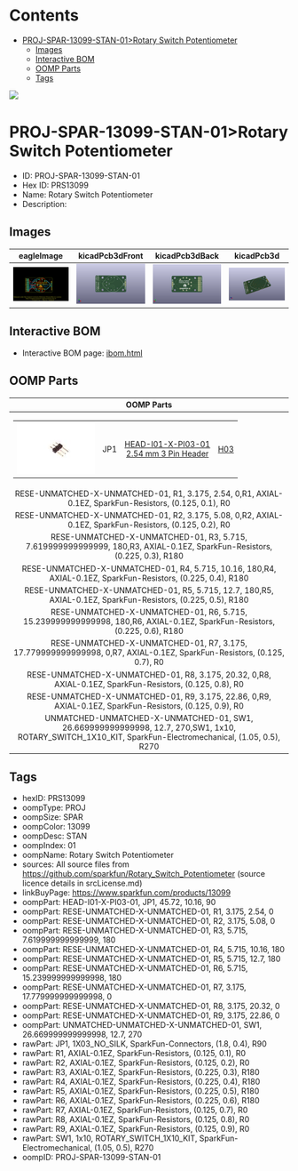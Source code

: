 



Contents
========

* [PROJ-SPAR-13099-STAN-01>Rotary Switch Potentiometer](#proj-spar-13099-stan-01rotary-switch-potentiometer)
	* [Images](#images)
	* [Interactive BOM](#interactive-bom)
	* [OOMP Parts](#oomp-parts)
	* [Tags](#tags)
  
![][im]
# PROJ-SPAR-13099-STAN-01>Rotary Switch Potentiometer

- ID: PROJ-SPAR-13099-STAN-01
- Hex ID: PRS13099
- Name: Rotary Switch Potentiometer
- Description: 

## Images
  
  

|eagleImage|kicadPcb3dFront|kicadPcb3dBack|kicadPcb3d|
| :---: | :---: | :---: | :---: |
|[![eagleImage](eagleImage_140.png)](eagleImage_600.png)|[![kicadPcb3dFront](kicadPcb3dFront_140.png)](kicadPcb3dFront_600.png)|[![kicadPcb3dBack](kicadPcb3dBack_140.png)](kicadPcb3dBack_600.png)|[![kicadPcb3d](kicadPcb3d_140.png)](kicadPcb3d_600.png)|

## Interactive BOM

- Interactive BOM page: [ibom.html](kicad/bom/ibom.html)

## OOMP Parts
  

|OOMP Parts|
| :---: |
|<table><tr><td>![HEAD-I01-X-PI03-01](https://raw.githubusercontent.com/oomlout/oomlout_OOMP_parts/main/HEAD-I01-X-PI03-01/image_140.jpg)</td><td> JP1</td><td>[HEAD-I01-X-PI03-01<br>2.54 mm 3 Pin Header](https://github.com/oomlout/oomlout_OOMP_parts/tree/main/HEAD-I01-X-PI03-01/)</td><td>[H03](https://github.com/oomlout/oomlout_OOMP_parts/tree/main/HEAD-I01-X-PI03-01/)</td></tr></table>|
|RESE-UNMATCHED-X-UNMATCHED-01, R1, 3.175, 2.54, 0,R1, AXIAL-0.1EZ, SparkFun-Resistors, (0.125, 0.1), R0|
|RESE-UNMATCHED-X-UNMATCHED-01, R2, 3.175, 5.08, 0,R2, AXIAL-0.1EZ, SparkFun-Resistors, (0.125, 0.2), R0|
|RESE-UNMATCHED-X-UNMATCHED-01, R3, 5.715, 7.619999999999999, 180,R3, AXIAL-0.1EZ, SparkFun-Resistors, (0.225, 0.3), R180|
|RESE-UNMATCHED-X-UNMATCHED-01, R4, 5.715, 10.16, 180,R4, AXIAL-0.1EZ, SparkFun-Resistors, (0.225, 0.4), R180|
|RESE-UNMATCHED-X-UNMATCHED-01, R5, 5.715, 12.7, 180,R5, AXIAL-0.1EZ, SparkFun-Resistors, (0.225, 0.5), R180|
|RESE-UNMATCHED-X-UNMATCHED-01, R6, 5.715, 15.239999999999998, 180,R6, AXIAL-0.1EZ, SparkFun-Resistors, (0.225, 0.6), R180|
|RESE-UNMATCHED-X-UNMATCHED-01, R7, 3.175, 17.779999999999998, 0,R7, AXIAL-0.1EZ, SparkFun-Resistors, (0.125, 0.7), R0|
|RESE-UNMATCHED-X-UNMATCHED-01, R8, 3.175, 20.32, 0,R8, AXIAL-0.1EZ, SparkFun-Resistors, (0.125, 0.8), R0|
|RESE-UNMATCHED-X-UNMATCHED-01, R9, 3.175, 22.86, 0,R9, AXIAL-0.1EZ, SparkFun-Resistors, (0.125, 0.9), R0|
|UNMATCHED-UNMATCHED-X-UNMATCHED-01, SW1, 26.669999999999998, 12.7, 270,SW1, 1x10, ROTARY_SWITCH_1X10_KIT, SparkFun-Electromechanical, (1.05, 0.5), R270|

## Tags

- hexID: PRS13099
- oompType: PROJ
- oompSize: SPAR
- oompColor: 13099
- oompDesc: STAN
- oompIndex: 01
- oompName: Rotary Switch Potentiometer
- sources: All source files from https://github.com/sparkfun/Rotary_Switch_Potentiometer (source licence details in srcLicense.md)
- linkBuyPage: https://www.sparkfun.com/products/13099
- oompPart: HEAD-I01-X-PI03-01, JP1, 45.72, 10.16, 90
- oompPart: RESE-UNMATCHED-X-UNMATCHED-01, R1, 3.175, 2.54, 0
- oompPart: RESE-UNMATCHED-X-UNMATCHED-01, R2, 3.175, 5.08, 0
- oompPart: RESE-UNMATCHED-X-UNMATCHED-01, R3, 5.715, 7.619999999999999, 180
- oompPart: RESE-UNMATCHED-X-UNMATCHED-01, R4, 5.715, 10.16, 180
- oompPart: RESE-UNMATCHED-X-UNMATCHED-01, R5, 5.715, 12.7, 180
- oompPart: RESE-UNMATCHED-X-UNMATCHED-01, R6, 5.715, 15.239999999999998, 180
- oompPart: RESE-UNMATCHED-X-UNMATCHED-01, R7, 3.175, 17.779999999999998, 0
- oompPart: RESE-UNMATCHED-X-UNMATCHED-01, R8, 3.175, 20.32, 0
- oompPart: RESE-UNMATCHED-X-UNMATCHED-01, R9, 3.175, 22.86, 0
- oompPart: UNMATCHED-UNMATCHED-X-UNMATCHED-01, SW1, 26.669999999999998, 12.7, 270
- rawPart: JP1, 1X03_NO_SILK, SparkFun-Connectors, (1.8, 0.4), R90
- rawPart: R1, AXIAL-0.1EZ, SparkFun-Resistors, (0.125, 0.1), R0
- rawPart: R2, AXIAL-0.1EZ, SparkFun-Resistors, (0.125, 0.2), R0
- rawPart: R3, AXIAL-0.1EZ, SparkFun-Resistors, (0.225, 0.3), R180
- rawPart: R4, AXIAL-0.1EZ, SparkFun-Resistors, (0.225, 0.4), R180
- rawPart: R5, AXIAL-0.1EZ, SparkFun-Resistors, (0.225, 0.5), R180
- rawPart: R6, AXIAL-0.1EZ, SparkFun-Resistors, (0.225, 0.6), R180
- rawPart: R7, AXIAL-0.1EZ, SparkFun-Resistors, (0.125, 0.7), R0
- rawPart: R8, AXIAL-0.1EZ, SparkFun-Resistors, (0.125, 0.8), R0
- rawPart: R9, AXIAL-0.1EZ, SparkFun-Resistors, (0.125, 0.9), R0
- rawPart: SW1, 1x10, ROTARY_SWITCH_1X10_KIT, SparkFun-Electromechanical, (1.05, 0.5), R270
- oompID: PROJ-SPAR-13099-STAN-01



[im]: kicadPcb3d_450.png
